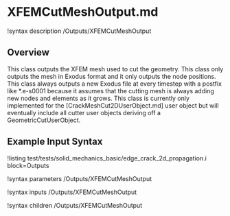# XFEMCutMeshOutput.md

!syntax description /Outputs/XFEMCutMeshOutput

## Overview

This class outputs the XFEM mesh used to cut the geometry.  This class only outputs the mesh in Exodus format and it only outputs the node positions.  This class always outputs a new Exodus file at every timestep with a postfix like *.e-s0001 because it assumes that the cutting mesh is always adding new nodes and elements as it grows.  This class is currently only implemented for the [CrackMeshCut2DUserObject.md] user object but will eventually include all cutter user objects deriving off a GeometricCutUserObject.

## Example Input Syntax

!listing test/tests/solid_mechanics_basic/edge_crack_2d_propagation.i block=Outputs

!syntax parameters /Outputs/XFEMCutMeshOutput

!syntax inputs /Outputs/XFEMCutMeshOutput

!syntax children /Outputs/XFEMCutMeshOutput
